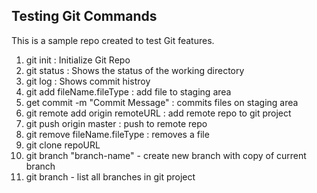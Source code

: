 ## Testing Git Commands

This is a sample repo created to test Git features.
1. git init : Initialize Git Repo
2. git status : Shows the status of the working directory
3. git log : Shows commit histroy
4. git add fileName.fileType : add file to staging area
5. get commit -m "Commit Message" : commits files on staging area
6. git remote add origin remoteURL : add remote repo to git project
7. git push origin master : push to remote repo
8. git remove fileName.fileType : removes a file
9. git clone repoURL
10. git branch "branch-name" - create new branch with copy of current branch
11. git branch - list all branches in git project